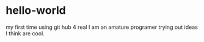 # hello-world
my first time using git hub 4 real
I am an amature programer trying out ideas I think are cool.

